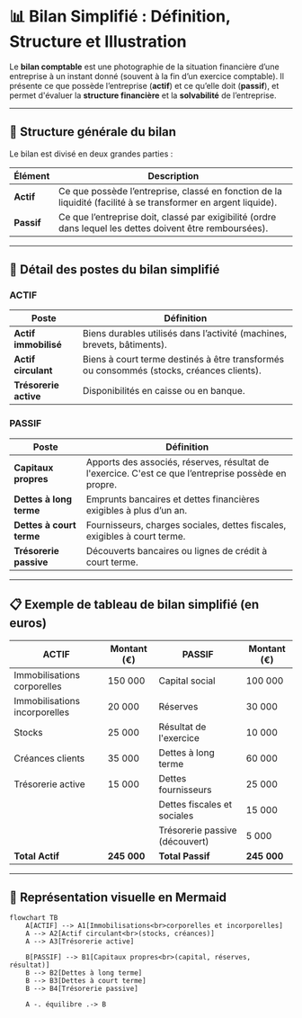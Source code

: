 # 📊 Bilan Simplifié : Définition, Structure et Illustration

Le **bilan comptable** est une photographie de la situation financière d’une entreprise à un instant donné (souvent à la fin d’un exercice comptable). Il présente ce que possède l’entreprise (**actif**) et ce qu’elle doit (**passif**), et permet d'évaluer la **structure financière** et la **solvabilité** de l’entreprise.

---

## 🧱 Structure générale du bilan

Le bilan est divisé en deux grandes parties :

| Élément        | Description |
|----------------|-------------|
| **Actif**      | Ce que possède l’entreprise, classé en fonction de la liquidité (facilité à se transformer en argent liquide). |
| **Passif**     | Ce que l’entreprise doit, classé par exigibilité (ordre dans lequel les dettes doivent être remboursées). |

---

## 🧾 Détail des postes du bilan simplifié

### **ACTIF**

| Poste                     | Définition |
|---------------------------|------------|
| **Actif immobilisé**      | Biens durables utilisés dans l’activité (machines, brevets, bâtiments). |
| **Actif circulant**       | Biens à court terme destinés à être transformés ou consommés (stocks, créances clients). |
| **Trésorerie active**     | Disponibilités en caisse ou en banque. |

### **PASSIF**

| Poste                     | Définition |
|---------------------------|------------|
| **Capitaux propres**      | Apports des associés, réserves, résultat de l'exercice. C'est ce que l’entreprise possède en propre. |
| **Dettes à long terme**   | Emprunts bancaires et dettes financières exigibles à plus d’un an. |
| **Dettes à court terme**  | Fournisseurs, charges sociales, dettes fiscales, exigibles à court terme. |
| **Trésorerie passive**    | Découverts bancaires ou lignes de crédit à court terme. |

---

## 📋 Exemple de tableau de bilan simplifié (en euros)

| **ACTIF**                        | Montant (€) | **PASSIF**                      | Montant (€) |
|----------------------------------|-------------|----------------------------------|-------------|
| Immobilisations corporelles      | 150 000     | Capital social                   | 100 000     |
| Immobilisations incorporelles    | 20 000      | Réserves                         | 30 000      |
| Stocks                           | 25 000      | Résultat de l'exercice           | 10 000      |
| Créances clients                 | 35 000      | Dettes à long terme              | 60 000      |
| Trésorerie active                | 15 000      | Dettes fournisseurs              | 25 000      |
|                                  |             | Dettes fiscales et sociales      | 15 000      |
|                                  |             | Trésorerie passive (découvert)   | 5 000       |
| **Total Actif**                  | **245 000** | **Total Passif**                 | **245 000** |

---

## 🧩 Représentation visuelle en Mermaid

```mermaid
flowchart TB
    A[ACTIF] --> A1[Immobilisations<br>corporelles et incorporelles]
    A --> A2[Actif circulant<br>(stocks, créances)]
    A --> A3[Trésorerie active]

    B[PASSIF] --> B1[Capitaux propres<br>(capital, réserves, résultat)]
    B --> B2[Dettes à long terme]
    B --> B3[Dettes à court terme]
    B --> B4[Trésorerie passive]

    A -. équilibre .-> B